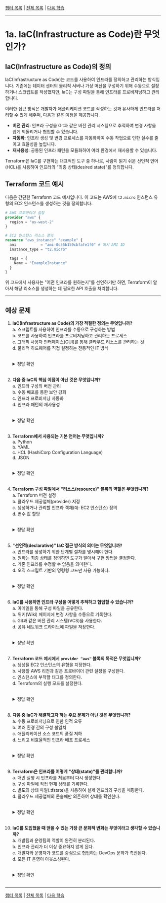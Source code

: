 [챕터 목록](./README.md) | [전체 목록](../README.md) | [다음 학습](./1b-Describe-advantages-of-IaC-patterns.md)

---

# 1a. IaC(Infrastructure as Code)란 무엇인가?

## IaC(Infrastructure as Code)의 정의

IaC(Infrastructure as Code)는 코드를 사용하여 인프라를 정의하고 관리하는 방식입니다. 기존에는 데이터 센터의 물리적 서버나 가상 머신을 구성하기 위해 수동으로 설정하거나 스크립트를 작성했지만, IaC는 구성 파일을 통해 인프라를 프로비저닝하고 관리합니다.

이러한 접근 방식은 개발자가 애플리케이션 코드를 작성하는 것과 유사하게 인프라를 처리할 수 있게 해주며, 다음과 같은 이점을 제공합니다.

*   **버전 관리**: 인프라 구성을 Git과 같은 버전 관리 시스템으로 추적하여 변경 사항을 쉽게 되돌리거나 협업할 수 있습니다.
*   **자동화**: 인프라 생성 및 변경 프로세스를 자동화하여 수동 작업으로 인한 실수를 줄이고 효율성을 높입니다.
*   **재사용성**: 공통된 인프라 패턴을 모듈화하여 여러 환경에서 재사용할 수 있습니다.

Terraform은 IaC를 구현하는 대표적인 도구 중 하나로, 사람이 읽기 쉬운 선언적 언어(HCL)를 사용하여 인프라의 "최종 상태(desired state)"를 정의합니다.

## Terraform 코드 예시

다음은 간단한 Terraform 코드 예시입니다. 이 코드는 AWS에 `t2.micro` 인스턴스 유형의 EC2 인스턴스를 생성하는 것을 정의합니다.

```terraform
# AWS 프로바이더 설정
provider "aws" {
  region = "us-west-2"
}

# EC2 인스턴스 리소스 정의
resource "aws_instance" "example" {
  ami           = "ami-0c55b159cbfafe1f0" # 예시 AMI ID
  instance_type = "t2.micro"

  tags = {
    Name = "ExampleInstance"
  }
}
```

위 코드에서 사용자는 "어떤 인프라를 원하는지"를 선언하기만 하면, Terraform이 알아서 해당 리소스를 생성하는 데 필요한 API 호출을 처리합니다.

---

## 예상 문제

1.  **IaC(Infrastructure as Code)의 가장 적절한 정의는 무엇입니까?**<br>
    a. 스크립트를 사용하여 인프라를 수동으로 구성하는 방법<br>
    b. 코드를 사용하여 인프라를 프로비저닝하고 관리하는 프로세스<br>
    c. 그래픽 사용자 인터페이스(GUI)를 통해 클라우드 리소스를 관리하는 것<br>
    d. 물리적 하드웨어를 직접 설정하는 전통적인 IT 방식<br>
    <br>
    <details>
    <summary>정답 확인</summary>
    <p>b</p>
    </details><br>

2.  **다음 중 IaC의 핵심 이점이 아닌 것은 무엇입니까?**<br>
    a. 인프라 구성의 버전 관리<br>
    b. 수동 배포를 통한 보안 강화<br>
    c. 인프라 프로비저닝 자동화<br>
    d. 인프라 패턴의 재사용성<br>
    <br>
    <details>
    <summary>정답 확인</summary>
    <p>b</p>
    </details><br>

3.  **Terraform에서 사용되는 기본 언어는 무엇입니까?**<br>
    a. Python<br>
    b. YAML<br>
    c. HCL (HashiCorp Configuration Language)<br>
    d. JSON<br>
    <br>
    <details>
    <summary>정답 확인</summary>
    <p>c</p>
    </details><br>

4.  **Terraform 구성 파일에서 "리소스(resource)" 블록의 역할은 무엇입니까?**<br>
    a. Terraform 버전 설정<br>
    b. 클라우드 제공업체(provider) 지정<br>
    c. 생성하거나 관리할 인프라 객체(예: EC2 인스턴스) 정의<br>
    d. 변수 값 할당<br>
    <br>
    <details>
    <summary>정답 확인</summary>
    <p>c</p>
    </details><br>

5.  **"선언적(declarative)" IaC 접근 방식의 의미는 무엇입니까?**<br>
    a. 인프라를 생성하기 위한 단계별 절차를 명시해야 한다.<br>
    b. 원하는 최종 상태를 정의하면 도구가 알아서 구현 방법을 결정한다.<br>
    c. 기존 인프라를 수정할 수 없음을 의미한다.<br>
    d. 오직 스크립트 기반의 명령형 코드만 사용 가능하다.<br>
    <br>
    <details>
    <summary>정답 확인</summary>
    <p>b</p>
    </details><br>

6.  **IaC를 사용하면 인프라 구성을 어떻게 추적하고 협업할 수 있습니까?**<br>
    a. 이메일을 통해 구성 파일을 공유한다.<br>
    b. 위키(Wiki) 페이지에 변경 사항을 수동으로 기록한다.<br>
    c. Git과 같은 버전 관리 시스템(VCS)을 사용한다.<br>
    d. 공유 네트워크 드라이브에 파일을 저장한다.<br>
    <br>
    <details>
    <summary>정답 확인</summary>
    <p>c</p>
    </details><br>

7.  **Terraform 코드 예시에서 `provider "aws"` 블록의 목적은 무엇입니까?**<br>
    a. 생성될 EC2 인스턴스의 유형을 지정한다.<br>
    b. 사용할 AWS 리전과 같은 프로바이더 관련 설정을 구성한다.<br>
    c. 인스턴스에 부착할 태그를 정의한다.<br>
    d. Terraform의 실행 모드를 설정한다.<br>
    <br>
    <details>
    <summary>정답 확인</summary>
    <p>b</p>
    </details><br>

8.  **다음 중 IaC가 해결하고자 하는 주요 문제가 아닌 것은 무엇입니까?**<br>
    a. 수동 프로비저닝으로 인한 인적 오류<br>
    b. 여러 환경 간의 구성 불일치<br>
    c. 애플리케이션 소스 코드의 품질 저하<br>
    d. 느리고 비효율적인 인프라 배포 프로세스<br>
    <br>
    <details>
    <summary>정답 확인</summary>
    <p>c</p>
    </details><br>

9.  **Terraform은 인프라를 어떻게 "상태(state)"를 관리합니까?**<br>
    a. 매번 실행 시 인프라를 처음부터 다시 생성한다.<br>
    b. 구성 파일에 직접 현재 상태를 기록한다.<br>
    c. 별도의 상태 파일(.tfstate)을 사용하여 실제 인프라와 구성을 매핑한다.<br>
    d. 클라우드 제공업체의 콘솔에만 의존하여 상태를 확인한다.<br>
    <br>
    <details>
    <summary>정답 확인</summary>
    <p>c</p>
    </details><br>

10. **IaC를 도입했을 때 얻을 수 있는 가장 큰 문화적 변화는 무엇이라고 생각할 수 있습니까?**<br>
    a. 개발팀과 운영팀의 역할이 완전히 분리된다.<br>
    b. 인프라 관리가 더 이상 중요하지 않게 된다.<br>
    c. 개발자와 운영자가 코드를 중심으로 협업하는 DevOps 문화가 촉진된다.<br>
    d. 모든 IT 운영이 아웃소싱된다.<br>
    <br>
    <details>
    <summary>정답 확인</summary>
    <p>c</p>
    </details><br>

---

[챕터 목록](./README.md) | [전체 목록](../../README.md) | [다음 학습](./1b-Describe-advantages-of-IaC-patterns.md)